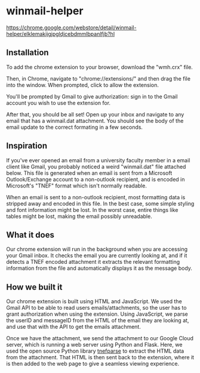 # winmail-helper

https://chrome.google.com/webstore/detail/winmail-helper/elklemakijgjpgldjcebdmmlbpanlfjb?hl

## Installation 
To add the chrome extension to your browser, download the "wmh.crx" file. 

Then, in Chrome, navigate to "chrome://extensions/" and then drag the file into the window. When prompted, click to allow the extension.

You'll be prompted by Gmail to give authorization: sign in to the Gmail account you wish to use the extension for.

After that, you should be all set! Open up your inbox and navigate to any email that has a winmail.dat attachment. You should see the body of the email update to the correct formating in a few seconds.

## Inspiration
If you've ever opened an email from a university faculty member in a email client like Gmail, you probably noticed a weird "winmail.dat" file attached below. This file is generated when an email is sent from a Microsoft Outlook/Exchange account to a non-outlook recipient, and is encoded in Microsoft's "TNEF" format which isn't normally readable. 

When an email is sent to a non-outlook recipient, most formatting data is stripped away and encoded in this file. In the best case, some simple styling and font information might be lost. In the worst case, entire things like tables might be lost, making the email possibly unreadable.

## What it does
Our chrome extension will run in the background when you are accessing your Gmail inbox. It checks the email you are currently looking at, and if it detects a TNEF encoded attachment it extracts the relevant formatting information from the file and automatically displays it as the message body.

## How we built it
Our chrome extension is built using HTML and JavaScript. We used the Gmail API to be able to read users emails/attachments, so the user has to grant authorization when using the extension. Using JavaScript, we parse the userID and messageID from the HTML of the email they are looking at, and use that with the API to get the emails attachment. 

Once we have the attachment, we send the attachment to our Google Cloud server, which is running a web server using Python and Flask. Here, we used the open source Python library [tnefparse](https://github.com/koodaamo/tnefparse) to extract the HTML data from the attachment. That HTML is then sent back to the extension, where it is then added to the web page to give a seamless viewing experience.
